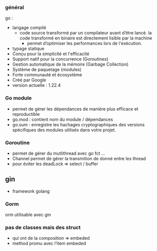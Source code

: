 ### général

go :

- langage compilé
    - code source transformé par un compilateur avant d’être lancé. la code transformé en binaire est directement lisible par la machine
        - permet d’optimiser les performances lors de l'exécution.
- typage statique
- Conçu pour la simplicité et l'efficacité
- Support natif pour la concurrence (Goroutines)
- Gestion automatique de la mémoire (Garbage Collection)
- Système de paquetage (modules)
- Forte communauté et écosystème
- Créé par Google
- version actuelle : 1.22.4

### Go module

- permet de gérer les dépendances de manière plus efficace et reproductible
- go.mod : contient nom du module / dépendances
- go.sum : enregistre les hachages cryptographiques des versions spécifiques des modules utilisés dans votre projet.

### Goroutine

- permet de gérer du mutlithread avec go fct …
- Channel permet de gérer la transmition de donné entre les thread
- pour éviter les deadLock ⇒ select / buffer

## gin

- framework golang

### Gorm

orm utilisable avec gin

### pas de classes mais des struct

- qui ont de la composition ⇒ embeded
- method promu avec l’item embeded
